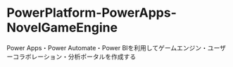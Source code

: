 # PowerPlatform-PowerApps-NovelGameEngine
 Power Apps・Power Automate・Power BIを利用してゲームエンジン・ユーザーコラボレーション・分析ポータルを作成する
